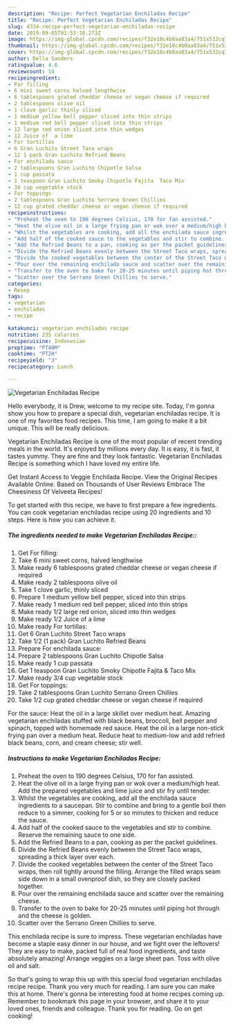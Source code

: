 ```yaml
---
description: "Recipe: Perfect Vegetarian Enchiladas Recipe"
title: "Recipe: Perfect Vegetarian Enchiladas Recipe"
slug: 4334-recipe-perfect-vegetarian-enchiladas-recipe
date: 2019-09-05T01:53:18.273Z
image: https://img-global.cpcdn.com/recipes/f32e18c4b0aa83a4/751x532cq70/vegetarian-enchiladas-recipe-recipe-main-photo.jpg
thumbnail: https://img-global.cpcdn.com/recipes/f32e18c4b0aa83a4/751x532cq70/vegetarian-enchiladas-recipe-recipe-main-photo.jpg
cover: https://img-global.cpcdn.com/recipes/f32e18c4b0aa83a4/751x532cq70/vegetarian-enchiladas-recipe-recipe-main-photo.jpg
author: Della Sanders
ratingvalue: 4.6
reviewcount: 14
recipeingredient:
- For filling
- 6 mini sweet corns halved lengthwise
- 6 tablespoons grated cheddar cheese or vegan cheese if required
- 2 tablespoons olive oil
- 1 clove garlic thinly sliced
- 1 medium yellow bell pepper sliced into thin strips
- 1 medium red bell pepper sliced into thin strips
- 12 large red onion sliced into thin wedges
- 12 Juice of  a lime
- For tortillas
- 6 Gran Luchito Street Taco wraps
- 12 1 pack Gran Luchito Refried Beans
- For enchilada sauce
- 2 tablespoons Gran Luchito Chipotle Salsa
- 1 cup passata
- 1 teaspoon Gran Luchito Smoky Chipotle Fajita  Taco Mix
- 34 cup vegetable stock
- For toppings
- 2 tablespoons Gran Luchito Serrano Green Chillies
- 12 cup grated cheddar cheese or vegan cheese if required
recipeinstructions:
- "Preheat the oven to 190 degrees Celsius, 170 for fan assisted."
- "Heat the olive oil in a large frying pan or wok over a medium/high heat. Add the prepared vegetables and lime juice and stir fry until tender."
- "Whilst the vegetables are cooking, add all the enchilada sauce ingredients to a saucepan. Stir to combine and bring to a gentle boil then reduce to a simmer, cooking for 5 or so minutes to thicken and reduce the sauce."
- "Add half of the cooked sauce to the vegetables and stir to combine. Reserve the remaining sauce to one side."
- "Add the Refried Beans to a pan, cooking as per the packet guidelines."
- "Divide the Refried Beans evenly between the Street Taco wraps, spreading a thick layer over each."
- "Divide the cooked vegetables between the center of the Street Taco wraps, then roll tightly around the filling. Arrange the filled wraps seam side down in a small ovenproof dish, so they are closely packed together."
- "Pour over the remaining enchilada sauce and scatter over the remaining cheese."
- "Transfer to the oven to bake for 20-25 minutes until piping hot through and the cheese is golden."
- "Scatter over the Serrano Green Chillies to serve."
categories:
- Resep
tags:
- vegetarian
- enchiladas
- recipe

katakunci: vegetarian enchiladas recipe
nutrition: 235 calories
recipecuisine: Indonesian
preptime: "PT40M"
cooktime: "PT2H"
recipeyield: "3"
recipecategory: Lunch

---
```



![Vegetarian Enchiladas Recipe](https://img-global.cpcdn.com/recipes/f32e18c4b0aa83a4/751x532cq70/vegetarian-enchiladas-recipe-recipe-main-photo.jpg)

Hello everybody, it is Drew, welcome to my recipe site. Today, I'm gonna show you how to prepare a special dish, vegetarian enchiladas recipe. It is one of my favorites food recipes. This time, I am going to make it a bit unique. This will be really delicious.

Vegetarian Enchiladas Recipe is one of the most popular of recent trending meals in the world. It's enjoyed by millions every day. It is easy, it is fast, it tastes yummy. They are fine and they look fantastic. Vegetarian Enchiladas Recipe is something which I have loved my entire life.

Get Instant Access to Veggie Enchilada Recipe. View the Original Recipes Available Online. Based on Thousands of User Reviews Embrace The Cheesiness Of Velveeta Recipes!


To get started with this recipe, we have to first prepare a few ingredients. You can cook vegetarian enchiladas recipe using 20 ingredients and 10 steps. Here is how you can achieve it.

##### The ingredients needed to make Vegetarian Enchiladas Recipe::

1. Get For filling:
1. Take 6 mini sweet corns, halved lengthwise
1. Make ready 6 tablespoons grated cheddar cheese or vegan cheese if required
1. Make ready 2 tablespoons olive oil
1. Take 1 clove garlic, thinly sliced
1. Prepare 1 medium yellow bell pepper, sliced into thin strips
1. Make ready 1 medium red bell pepper, sliced into thin strips
1. Make ready 1/2 large red onion, sliced into thin wedges
1. Make ready 1/2 Juice of  a lime
1. Make ready For tortillas:
1. Get 6 Gran Luchito Street Taco wraps
1. Take 1/2 (1 pack) Gran Luchito Refried Beans
1. Prepare For enchilada sauce:
1. Prepare 2 tablespoons Gran Luchito Chipotle Salsa
1. Make ready 1 cup passata
1. Get 1 teaspoon Gran Luchito Smoky Chipotle Fajita &amp; Taco Mix
1. Make ready 3/4 cup vegetable stock
1. Get For toppings:
1. Take 2 tablespoons Gran Luchito Serrano Green Chillies
1. Take 1/2 cup grated cheddar cheese or vegan cheese if required


For the sauce: Heat the oil in a large skillet over medium heat. Amazing vegetarian enchiladas stuffed with black beans, broccoli, bell pepper and spinach, topped with homemade red sauce. Heat the oil in a large non-stick frying pan over a medium heat. Reduce heat to medium-low and add refried black beans, corn, and cream cheese; stir well. 

##### Instructions to make Vegetarian Enchiladas Recipe:

1. Preheat the oven to 190 degrees Celsius, 170 for fan assisted.
1. Heat the olive oil in a large frying pan or wok over a medium/high heat. Add the prepared vegetables and lime juice and stir fry until tender.
1. Whilst the vegetables are cooking, add all the enchilada sauce ingredients to a saucepan. Stir to combine and bring to a gentle boil then reduce to a simmer, cooking for 5 or so minutes to thicken and reduce the sauce.
1. Add half of the cooked sauce to the vegetables and stir to combine. Reserve the remaining sauce to one side.
1. Add the Refried Beans to a pan, cooking as per the packet guidelines.
1. Divide the Refried Beans evenly between the Street Taco wraps, spreading a thick layer over each.
1. Divide the cooked vegetables between the center of the Street Taco wraps, then roll tightly around the filling. Arrange the filled wraps seam side down in a small ovenproof dish, so they are closely packed together.
1. Pour over the remaining enchilada sauce and scatter over the remaining cheese.
1. Transfer to the oven to bake for 20-25 minutes until piping hot through and the cheese is golden.
1. Scatter over the Serrano Green Chillies to serve.


This enchilada recipe is sure to impress. These vegetarian enchiladas have become a staple easy dinner in our house, and we fight over the leftovers! They are easy to make, packed full of real food ingredients, and taste absolutely amazing! Arrange veggies on a large sheet pan. Toss with olive oil and salt. 

So that's going to wrap this up with this special food vegetarian enchiladas recipe recipe. Thank you very much for reading. I am sure you can make this at home. There's gonna be interesting food at home recipes coming up. Remember to bookmark this page in your browser, and share it to your loved ones, friends and colleague. Thank you for reading. Go on get cooking!
